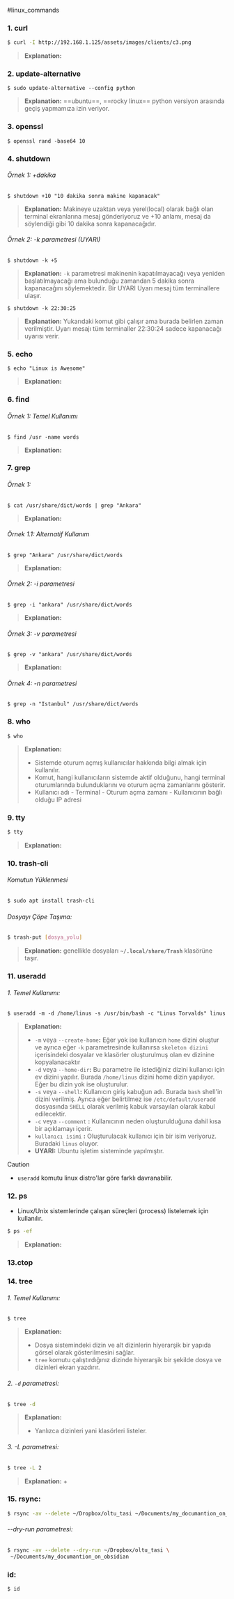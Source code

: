 #linux_commands
### 1. curl
```bash
$ curl -I http://192.168.1.125/assets/images/clients/c3.png
```
> **Explanation:**

### 2. update-alternative
```shell
$ sudo update-alternative --config python
```
> **Explanation:**  ==ubuntu==, ==rocky linux==
> python versiyon arasında geçiş yapmamıza izin veriyor.

### 3. openssl
```shell
$ openssl rand -base64 10
```

### 4. shutdown
###### Örnek 1: +dakika
```shell
$ shutdown +10 "10 dakika sonra makine kapanacak"
```
> **Explanation:**
> Makineye uzaktan veya yerel(local) olarak bağlı olan terminal ekranlarına mesaj gönderiyoruz ve +10 anlamı, mesaj da söylendiği gibi 10 dakika sonra kapanacağıdır.

###### Örnek 2: -k parametresi (UYARI)
```shell
$ shutdown -k +5
```
> **Explanation:**
> `-k` parametresi makinenin kapatılmayacağı veya yeniden başlatılmayacağı ama bulunduğu zamandan 5 dakika sonra kapanacağını söylemektedir. Bir UYARI
> Uyarı mesaj tüm terminallere ulaşır.

```shell
$ shutdown -k 22:30:25
```
> **Explanation:**
> Yukarıdaki komut gibi çalışır ama burada belirlen zaman verilmiştir. Uyarı mesajı tüm terminaller 22:30:24 sadece kapanacağı uyarısı verir.

### 5. echo
```shell
$ echo "Linux is Awesome"
```
> **Explanation:**

### 6. find
###### Örnek 1: Temel Kullanımı
```shell
$ find /usr -name words
```
> **Explanation:**


### 7. grep
###### Örnek 1: 
```shell
$ cat /usr/share/dict/words | grep "Ankara"
```
> **Explanation:**

###### Örnek 1.1: Alternatif Kullanım
```shell
$ grep "Ankara" /usr/share/dict/words
```
> **Explanation:**

###### Örnek 2: -i parametresi
```shell
$ grep -i "ankara" /usr/share/dict/words
```
> **Explanation:**
###### Örnek 3: -v parametresi
```shell
$ grep -v "ankara" /usr/share/dict/words
```
> **Explanation:**

###### Örnek 4: -n parametresi
```shell
$ grep -n "Istanbul" /usr/share/dict/words
```

### 8. who
```
$ who
```
> **Explanation:**
> + Sistemde oturum açmış kullanıcılar hakkında bilgi almak için kullanılır.
> + Komut, hangi kullanıcıların sistemde aktif olduğunu, hangi terminal oturumlarında bulunduklarını ve oturum açma zamanlarını gösterir.
> +  Kullanıcı adı  - Terminal - Oturum açma zamanı - Kullanıcının bağlı olduğu IP adresi
### 9. tty
```bash
$ tty
```
> **Explanation:**

### 10. trash-cli
###### Komutun Yüklenmesi
```bash
$ sudo apt install trash-cli
```

###### Dosyayı Çöpe Taşıma:
```bash
$ trash-put [dosya_yolu]
```
> **Explanation:**
> genellikle dosyaları **`~/.local/share/Trash`** klasörüne taşır.


### 11. useradd
###### 1. Temel Kullanımı:
```shell
$ useradd -m -d /home/linus -s /usr/bin/bash -c "Linus Torvalds" linus
```
> **Explanation:**
> + `-m` veya `--create-home`**:** Eğer yok ise kullanıcın `home` dizini oluştur ve ayrıca eğer `-k` parametresinde kullanırsa `skeleton dizini` içerisindeki dosyalar ve klasörler oluşturulmuş olan ev dizinine kopyalanacaktır
> + `-d` veya `--home-dir`**:**  Bu parametre ile istediğiniz dizini kullanıcı için ev dizini yapılır. Burada `/home/linus` dizini home dizin yapılıyor. Eğer bu dizin yok ise oluşturulur.
> + `-s` veya `--shell`**:** Kullanıcın giriş kabuğun adı. Burada `bash` shell'in dizini verilmiş. Ayrıca eğer belirtilmez ise `/etc/default/useradd` dosyasında `SHELL` olarak verilmiş kabuk varsayılan olarak kabul edilecektir.
> + `-c` veya `--comment` **:** Kullanıcının neden oluşturulduğuna dahil kısa bir açıklamayı içerir.
> + `kullanıcı isimi` **:**  Oluşturulacak kullanıcı için bir isim veriyoruz. Buradaki `linus` oluyor.
> + **UYARI:** Ubuntu işletim sisteminde yapılmıştır.



> [!CAUTION]
> + `useradd` komutu linux distro'lar göre farklı davranabilir.  

### 12. ps
+ Linux/Unix sistemlerinde çalışan süreçleri (process) listelemek için kullanılır.

```bash
$ ps -ef 
```
> **Explanation:**
> 
### 13.ctop

### 14. tree

###### 1. Temel Kullanımı:
```
$ tree
```
> **Explanation:**
> + Dosya sistemindeki dizin ve alt dizinlerin hiyerarşik bir yapıda görsel olarak gösterilmesini sağlar.
> + `tree` komutu çalıştırdığınız dizinde hiyerarşik bir şekilde dosya ve dizinleri ekran yazdırır.

###### 2. `-d` parametresi:
```sh
$ tree -d
```
> **Explanation:**
> + Yanlızca dizinleri yani klasörleri listeler.

###### 3. -L parametresi:
```sh
$ tree -L 2
```
> **Explanation:**
> + 

### 15. rsync:

```sh
$ rsync -av --delete ~/Dropbox/oltu_tasi ~/Documents/my_documantion_on_obsidian
```

###### --dry-run parametresi:
```sh
$ rsync -av --delete --dry-run ~/Dropbox/oltu_tasi \
 ~/Documents/my_documantion_on_obsidian
```

### id:
```shell
$ id
```




